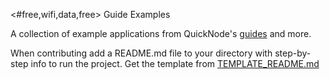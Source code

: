 <#free,wifi,data,free><QuickNode> Guide Examples

A collection of example applications from QuickNode's [guides](https://quicknode.com/guides) and more.

When contributing add a README.md file to your directory with step-by-step info to run the project. Get the template from [TEMPLATE_README.md](https://github.com/quiknode-labs/qn-guide-examples/blob/main/TEMPLATE_README.md)